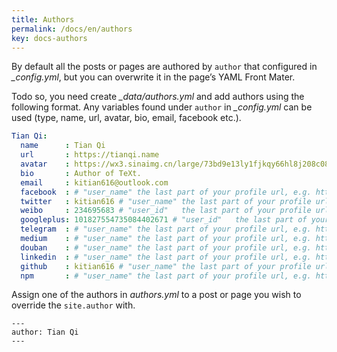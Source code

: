 ```yaml
---
title: Authors
permalink: /docs/en/authors
key: docs-authors
---
```

By default all the posts or pages are authored by `author` that configured in *_config.yml*, but you can overwrite it in the page’s YAML Front Mater.

Todo so, you need create *_data/authors.yml* and add authors using the following format. Any variables found under `author` in *_config.yml* can be used (type, name, url, avatar, bio, email, facebook etc.).

```yml
Tian Qi:
  name      : Tian Qi
  url       : https://tianqi.name
  avatar    : https://wx3.sinaimg.cn/large/73bd9e13ly1fjkqy66hl8j208c08c0td.jpg
  bio       : Author of TeXt.
  email     : kitian616@outlook.com
  facebook  : # "user_name" the last part of your profile url, e.g. https://www.facebook.com/user_name
  twitter   : kitian616 # "user_name" the last part of your profile url, e.g. https://twitter.com/user_name
  weibo     : 234695683 # "user_id"   the last part of your profile url, e.g. https://www.weibo.com/user_id/profile?...
  googleplus: 101827554735084402671 # "user_id"   the last part of your profile url, e.g. https://plus.google.com/u/0/user_id
  telegram  : # "user_name" the last part of your profile url, e.g. https://t.me/user_name
  medium    : # "user_name" the last part of your profile url, e.g. https://medium.com/user_name
  douban    : # "user_name" the last part of your profile url, e.g. https://www.douban.com/people/user_name/
  linkedin  : # "user_name" the last part of your profile url, e.g. https://www.linkedin.com/in/user_name/
  github    : kitian616 # "user_name" the last part of your profile url, e.g. https://github.com/user_name
  npm       : # "user_name" the last part of your profile url, e.g. https://www.npmjs.com/~user_name
```

Assign one of the authors in *authors.yml* to a post or page you wish to override the `site.author` with.

    ---
    author: Tian Qi
    ---